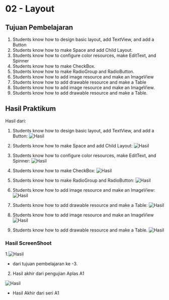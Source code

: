 # 02 - Layout

## Tujuan Pembelajaran

1. Students know how to design basic layout, add TextView, and add a Button
2. Students know how to make Space and add Child Layout.
3. Students know how to configure color resources, make EditText, and Spinner
4. Students know how to make CheckBox.
5. Students know how to make RadioGroup and RadioButton.
6. Students know how to add image resource and make an ImageView
7. Students know how to add drawable resource and make a Table
8. Students know how to add image resource and make an ImageView.
9. Students know how to add drawable resource and make a Table.
## Hasil Praktikum

Hasil dari:
1. Students know how to design basic layout, add TextView, and add a Button:
![Hasil](img/Screenshot_6.png)

2. Students know how to make Space and add Child Layout:
![Hasil](img/Screenshot_7.png)

3. Students know how to configure color resources, make EditText, and Spinner:
![Hasil](img/Screenshot_9.png)

4. Students know how to make CheckBox:
![Hasil](img/Screenshot_10.png)
5. Students know how to make RadioGroup and RadioButton:
![Hasil](img/Screenshot_11.png)
6. Students know how to add image resource and make an ImageView:
![Hasil](img/Screenshot_12.png)

7. Students know how to add drawable resource and make a Table:
![Hasil](img/Screenshot_13.png)

8. Students know how to add image resource and make an ImageView
![Hasil](img/Screenshot_14.png)

9. Students know how to add drawable resource and make a Table.
![Hasil](img/Screenshot_15.png)


### Hasil ScreenShoot
1.![Hasil](img/ss_hasil.png)
* dari tujuan pembelajaran ke -3.


2. Hasil akhir dari pengujian Aplas A1

![Hasil](img/ss_hasil_final.png)

* Hasil Akhir dari seri A1